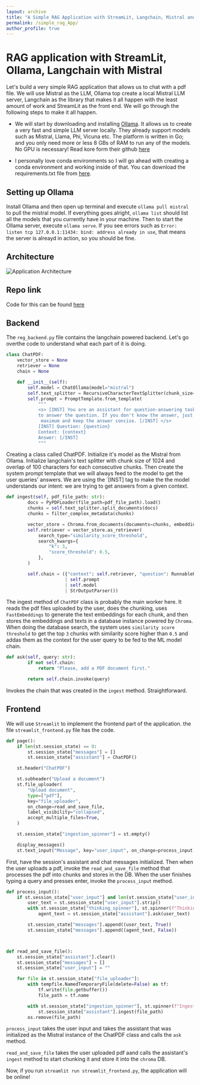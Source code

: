 ```yaml
---
layout: archive
title: "A Simple RAG Application with StreamLit, Langchain, Mistral and Ollama"
permalink: /simple_rag_App/
author_profile: true
---
```


# RAG application with StreamLit, Ollama, Langchain with Mistral

Let's build a very simple RAG application that allows us to chat with a pdf file. We will use Mistral as the LLM, Ollama top create a local Mistral LLM server, Langchain as the library that makes it all happen with the least amount of work and StreamLit as the front end. We will go through the following steps to make it all happen.


* We will start by downloading and installing [Ollama](https://ollama.com/). It allows us to create a very fast and simple LLM server locally. They already support models such as Mistral, Llama, Phi, Vicuna etc. The platform is written in Go; and you only need more or less 8 GBs of RAM to run any of the models. No GPU is necessary! Read kore form their github [here](https://github.com/ollama/ollama)

* I personally love conda environments so I will go ahead with creating a conda environment and working inside of that. You can download the requirements.txt file from [here](https://github.com/RahatIbnRafiq/simple_rag_app).

## Setting up Ollama

Install Ollama and then open up terminal and execute `ollama pull mistral` to pull the mistral model. If everything goes alright, `ollama list` should list all the models that you currently have in your machine. Then to start the Ollama server, execute `ollama serve`. If you see errors such as ``Error: listen tcp 127.0.0.1:11434: bind: address already in use``, that means the server is alreayd in action, so you should be fine.

## Architecture

![Application Architecture](https://rahatibnrafiq.github.io/images/simple_rag_app.png "Our Application Architecture")


## Repo link
Code for this can be found [here](https://github.com/RahatIbnRafiq/simple_rag_app)


## Backend

The `reg_backend.py` file contains the langchain powered backend. Let's go overthe code to understand what each part of it is doing.

```python
class ChatPDF:
    vector_store = None
    retriever = None
    chain = None

    def __init__(self):
        self.model = ChatOllama(model="mistral")
        self.text_splitter = RecursiveCharacterTextSplitter(chunk_size=1024, chunk_overlap=100)
        self.prompt = PromptTemplate.from_template(
            """
            <s> [INST] You are an assistant for question-answering tasks. Use the following pieces of retrieved context 
            to answer the question. If you don't know the answer, just say that you don't know. Use three sentences
             maximum and keep the answer concise. [/INST] </s> 
            [INST] Question: {question} 
            Context: {context} 
            Answer: [/INST]
            """
```

Creating a class called ChatPDF. Initialize it's model as the Mistral from Ollama. Initialize langchain's text splitter with chunk size of 1024 and overlap of 100 characters for each consecutive chunks. Then create the system prompt template that we will always feed to the model to get the user queries' answers. We are using the `[INST] tag to make the the model understands our intent: we are trying to get answers from a given context.


```python
def ingest(self, pdf_file_path: str):
        docs = PyPDFLoader(file_path=pdf_file_path).load()
        chunks = self.text_splitter.split_documents(docs)
        chunks = filter_complex_metadata(chunks)

        vector_store = Chroma.from_documents(documents=chunks, embedding=FastEmbedEmbeddings())
        self.retriever = vector_store.as_retriever(
            search_type="similarity_score_threshold",
            search_kwargs={
                "k": 3,
                "score_threshold": 0.5,
            },
        )

        self.chain = ({"context": self.retriever, "question": RunnablePassthrough()}
                      | self.prompt
                      | self.model
                      | StrOutputParser())
```

The ingest method of `ChatPDF` class is probably the main worker here. It reads the pdf files uploaded by the user, does the chunking, uses `FastEmbeddings` to generate the text embeddings for each chunk, and then stores the embeddings and texts in a database instance powered by `Chroma`. When doing the database search, the system uses `similarity score threshold` to get the top `3` chunks with similarity score higher than `0.5` and addas them as the context for the user query to be fed to the ML model chain.

```python
def ask(self, query: str):
        if not self.chain:
            return "Please, add a PDF document first."

        return self.chain.invoke(query)
```

Invokes the chain that was created in the `ingest` method. Straightforward.



## Frontend

We will use `Streamlit` to  implement the frontend part of the application. the file `streamlit_frontend.py` file has the code.

```python
def page():
    if len(st.session_state) == 0:
        st.session_state["messages"] = []
        st.session_state["assistant"] = ChatPDF()

    st.header("ChatPDF")

    st.subheader("Upload a document")
    st.file_uploader(
        "Upload document",
        type=["pdf"],
        key="file_uploader",
        on_change=read_and_save_file,
        label_visibility="collapsed",
        accept_multiple_files=True,
    )

    st.session_state["ingestion_spinner"] = st.empty()

    display_messages()
    st.text_input("Message", key="user_input", on_change=process_input)
```

First, have the session's assistant and chat messages initialized. Then when the user uploads a pdf, invoke the `read_and_save_file` method that processes the pdf into chunks and stores in the DB.
When the user finishes typing a query and presses enter, invoke the `process_input` method.

```python
def process_input():
    if st.session_state["user_input"] and len(st.session_state["user_input"].strip()) > 0:
        user_text = st.session_state["user_input"].strip()
        with st.session_state["thinking_spinner"], st.spinner(f"Thinking"):
            agent_text = st.session_state["assistant"].ask(user_text)

        st.session_state["messages"].append((user_text, True))
        st.session_state["messages"].append((agent_text, False))



def read_and_save_file():
    st.session_state["assistant"].clear()
    st.session_state["messages"] = []
    st.session_state["user_input"] = ""

    for file in st.session_state["file_uploader"]:
        with tempfile.NamedTemporaryFile(delete=False) as tf:
            tf.write(file.getbuffer())
            file_path = tf.name

        with st.session_state["ingestion_spinner"], st.spinner(f"Ingesting {file.name}"):
            st.session_state["assistant"].ingest(file_path)
        os.remove(file_path)
```

`process_input` takes the user input and takes the assistant that was initialized as the Mistral instance of the ChatPDF class and calls the `ask` method.

`read_and_save_file` takes the user uploaded pdf aand calls the assistant's `ingest` method to start chunking it and store it into the `chroma` DB.


Now, if you run `streamlit run streamlit_frontend.py`, the application will be online!